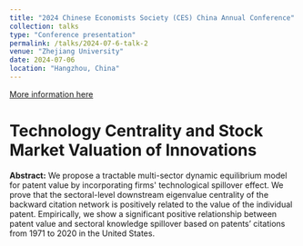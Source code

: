 ```yaml
---
title: "2024 Chinese Economists Society (CES) China Annual Conference"
collection: talks
type: "Conference presentation"
permalink: /talks/2024-07-6-talk-2
venue: "Zhejiang University"
date: 2024-07-06
location: "Hangzhou, China"
---
```



[More information here](https://www.econometricsociety.org/event_papers/view/271/168)




# Technology Centrality and Stock Market Valuation of Innovations

**Abstract:** We propose a tractable multi-sector dynamic equilibrium model for patent value by incorporating firms' technological spillover effect. We prove that the sectoral-level downstream eigenvalue centrality of the backward citation network is positively related to the value of the individual patent. Empirically, we show a significant positive relationship between patent value and sectoral knowledge spillover based on patents’ citations from 1971 to 2020 in the United States.
